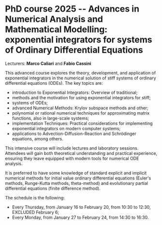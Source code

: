 # PhD course 2025 -- Advances in Numerical Analysis and Mathematical Modelling: exponential integrators for systems of Ordinary Differential Equations

Lecturers: **Marco Caliari** and **Fabio Cassini**

This advanced course explores the theory, development, and
application of exponential integrators in the numerical solution of stiff
systems of ordinary differential equations (ODEs). The key topics are:
* introduction to Exponential Integrators: Overview of traditional;
* methods and the motivation for using exponential integrators for stiff;
* systems of ODEs;
* advanced Numerical Methods: Krylov subspace methods and other;
* polynomial or rational numerical techniques for approximating matrix functions, also in large-scale systems;
* implementation Techniques: Practical considerations for implementing exponential integrators on modern computer systems;
* applications to Advection-Diffusion-Reaction and Schrödinger equations, among others.

This intensive course will include lectures and laboratory sessions.
Attendees will gain both theoretical understanding and practical
experience, ensuring they leave equipped with modern tools for numerical
ODE analysis.

It is preferred to have some knowledge of standard explicit and implicit
numerical methods for initial value ordinary differential equations
(Euler's methods, Runge-Kutta methods, theta-method) and evolutionary
partial differential equations (finite difference method).

The schedule is the following:
* Every Thursday, from January 16 to February 20, from 10:30 to 12:30, EXCLUDED February 6;
* Every Monday, from January 27 to February 24, from 14:30 to 16:30.
